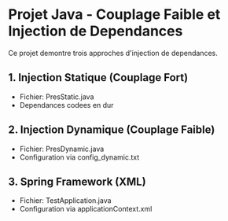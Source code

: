 # Projet Java - Couplage Faible et Injection de Dependances 
 
Ce projet demontre trois approches d'injection de dependances. 
 
## 1. Injection Statique (Couplage Fort) 
- Fichier: PresStatic.java 
- Dependances codees en dur 
 
## 2. Injection Dynamique (Couplage Faible) 
- Fichier: PresDynamic.java 
- Configuration via config_dynamic.txt 
 
## 3. Spring Framework (XML) 
- Fichier: TestApplication.java 
- Configuration via applicationContext.xml 
